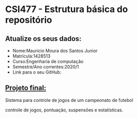 # CSI477 - Estrutura básica do repositório

## Atualize os seus dados:

- Nome:Mauricio Moura dos Santos Junior
- Matrícula:1428513 
- Curso:Engenharia de computação  
- Semestre/Ano correntes:2020/1
- Link para o seu GitHub:

## [Projeto final:](./Projeto/README.md) 

Sistema para controle de jogos de um campeonato de futebol

controle de jogos, pontuação, suspensões e estatísticas.
